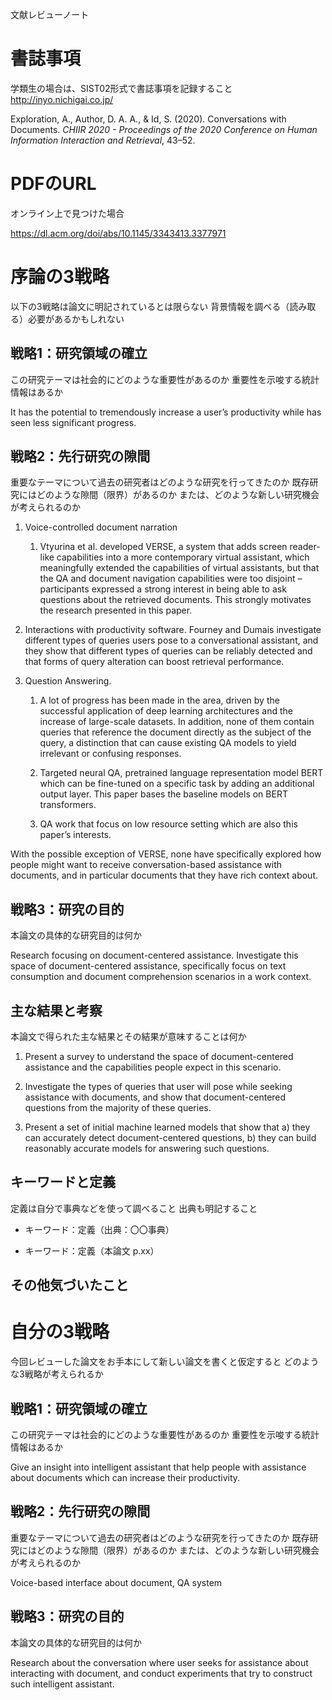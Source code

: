 文献レビューノート

書誌事項
========

学類生の場合は、SIST02形式で書誌事項を記録すること <http://inyo.nichigai.co.jp/>

Exploration, A., Author, D. A. A., & Id, S. (2020). Conversations with
Documents. *CHIIR 2020 - Proceedings of the 2020 Conference on Human Information
Interaction and Retrieval*, 43–52.

PDFのURL
========

オンライン上で見つけた場合

<https://dl.acm.org/doi/abs/10.1145/3343413.3377971>

序論の3戦略
===========

以下の3戦略は論文に明記されているとは限らない
背景情報を調べる（読み取る）必要があるかもしれない

戦略1：研究領域の確立
---------------------

この研究テーマは社会的にどのような重要性があるのか
重要性を示唆する統計情報はあるか

It has the potential to tremendously increase a user’s productivity while has
seen less significant progress.

戦略2：先行研究の隙間
---------------------

重要なテーマについて過去の研究者はどのような研究を行ってきたのか
既存研究にはどのような隙間（限界）があるのか
または、どのような新しい研究機会が考えられるのか

1.  Voice-controlled document narration

    1.  Vtyurina et al. developed VERSE, a system that adds screen reader-like
        capabilities into a more contemporary virtual assistant, which
        meaningfully extended the capabilities of virtual assistants, but that
        the QA and document navigation capabilities were too disjoint –
        participants expressed a strong interest in being able to ask questions
        about the retrieved documents. This strongly motivates the research
        presented in this paper.

2.  Interactions with productivity software. Fourney and Dumais investigate
    different types of queries users pose to a conversational assistant, and
    they show that different types of queries can be reliably detected and that
    forms of query alteration can boost retrieval performance.

3.  Question Answering.

    1.  A lot of progress has been made in the area, driven by the successful
        application of deep learning architectures and the increase of
        large-scale datasets. In addition, none of them contain queries that
        reference the document directly as the subject of the query, a
        distinction that can cause existing QA models to yield irrelevant or
        confusing responses.

    2.  Targeted neural QA, pretrained language representation model BERT which
        can be fine-tuned on a specific task by adding an additional output
        layer. This paper bases the baseline models on BERT transformers.

    3.  QA work that focus on low resource setting which are also this paper’s
        interests.

With the possible exception of VERSE, none have specifically explored how people
might want to receive conversation-based assistance with documents, and in
particular documents that they have rich context about.

戦略3：研究の目的
-----------------

本論文の具体的な研究目的は何か

Research focusing on document-centered assistance. Investigate this space of
document-centered assistance, specifically focus on text consumption and
document comprehension scenarios in a work context.

主な結果と考察
--------------

本論文で得られた主な結果とその結果が意味することは何か

1.  Present a survey to understand the space of document-centered assistance and
    the capabilities people expect in this scenario.

2.  Investigate the types of queries that user will pose while seeking
    assistance with documents, and show that document-centered questions from
    the majority of these queries.

3.  Present a set of initial machine learned models that show that a) they can
    accurately detect document-centered questions, b) they can build reasonably
    accurate models for answering such questions.

キーワードと定義
----------------

定義は自分で事典などを使って調べること 出典も明記すること

-   キーワード：定義（出典：〇〇事典）

-   キーワード：定義（本論文 p.xx）

その他気づいたこと
------------------

自分の3戦略
===========

今回レビューした論文をお手本にして新しい論文を書くと仮定すると
どのような3戦略が考えられるか

戦略1：研究領域の確立
---------------------

この研究テーマは社会的にどのような重要性があるのか
重要性を示唆する統計情報はあるか

Give an insight into intelligent assistant that help people with assistance
about documents which can increase their productivity.

戦略2：先行研究の隙間
---------------------

重要なテーマについて過去の研究者はどのような研究を行ってきたのか
既存研究にはどのような隙間（限界）があるのか
または、どのような新しい研究機会が考えられるのか

Voice-based interface about document, QA system

戦略3：研究の目的
-----------------

本論文の具体的な研究目的は何か

Research about the conversation where user seeks for assistance about
interacting with document, and conduct experiments that try to construct such
intelligent assistant.
